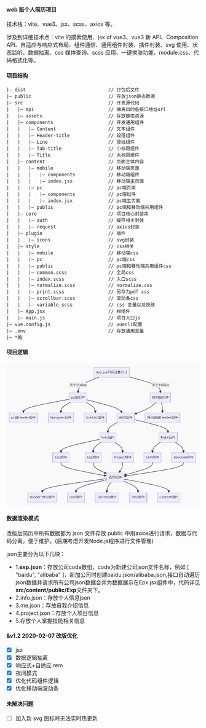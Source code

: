 #### web 版个人简历项目

技术栈：vite、vue3、jsx、scss、axios 等。

涉及到详细技术点：vite 的摸索使用、jsx of vue3、vue3 新 API、Composition API、自适应与响应式布局、组件通信、通用组件封装、插件封装、svg 使用、状态监听、数据抽离、css 媒体查询、scss 应用、一键换肤功能、module.css、代码格式化等。

#### 项目结构

```
|— dist                              // 打包后文件
|— public                            // 存放json静态数据
|— src                               // 开发源代码
|   |— api                           // 抽离出的各接口地址url
|   |— assets                        // 存放静态资源
|   |— components                    // 开发通用组件
|   |   |— Content                   // 文本组件
|   |   |— Header-title              // 段落组件
|   |   |— Line                      // 竖线组件
|   |   |— Tab-title                 // 小标题组件
|   |   |— Title                     // 大标题组件
|   |— content                       // 页面主体内容
|   |   |— mobile                    // 移动端页面
|   |   |   |— components            // 移动端组件
|   |   |   |— index.jsx             // 移动端主页面
|   |   |— pc                        // pc端页面
|   |   |   |— components            // pc端组件
|   |   |   |— index.jsx             // pc端主页面
|   |   |— public                    // pc端和移动端共用组件
|   |— core                          // 项目核心封装库
|   |   |— auth                      // 缓存相关封装
|   |   |— request                   // axios封装
|   |— plugin                        // 插件
|   |   |— icons                     // svg封装
|   |— style                         // css相关
|   |   |— mobile                    // 移动端css
|   |   |— pc                        // pc端css
|   |   |— public                    // pc端和移动端共用组件css
|   |   |— common.scss               // 全局css
|   |   |— index.scss                // 入口scss
|   |   |— normalize.scss            // normalize.css
|   |   |— print.scss                // 另存为pdf css
|   |   |— scrollbar.scss            // 滚动条css
|   |   |— variable.scss             // css 变量以及换肤
|   |— App.jsx                       // 根组件
|   |— main.js                       // 项目入口js
|— vue.config.js                     // vuecli配置
|— .env                              // 存放通用变量
|— *略
```

#### 项目逻辑

![正常模式](./public/logic.png)

#### 数据渲染模式

改版后简历中所有数据都为 json 文件存放 public 中用axios进行请求，数据与代码分离，便于维护。(后期考虑开发Node.js程序进行文件管理)

json主要分为以下几块：

* 1.**exp.json**：存放公司code数组，code为新建公司json文件名称，例如 [ "baidu", "alibaba" ]，新加公司时创建baidu.json/alibaba.json,接口自动遍历json数据并请求所有公司json数据合并为数据展示在Epx.jsx组件中，代码详见**src/content/public/Exp**文件夹下。
* 2.info.json：存放个人信息json
* 3.me.json：存放自我介绍信息
* 4.project.json：存放个人项目信息
* 5.存放个人掌握技能相关信息

#### &v1.2 2020-02-07 改版优化

- [x] jsx
- [x] 数据逻辑抽离
- [x] 响应式+自适应 rem
- [x] 夜间模式
- [x] 优化代码组件逻辑
- [x] 优化移动端滚动条

#### 未解决问题

- [ ] 加入新 svg 图标时无法实时热更新
